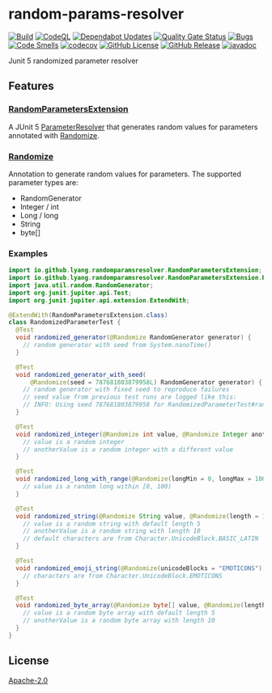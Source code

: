 # random-params-resolver
[![Build](https://github.com/lyang/random-params-resolver/actions/workflows/build.yaml/badge.svg)](https://github.com/lyang/random-params-resolver/actions/workflows/build.yaml)
[![CodeQL](https://github.com/lyang/random-params-resolver/actions/workflows/github-code-scanning/codeql/badge.svg)](https://github.com/lyang/random-params-resolver/actions/workflows/github-code-scanning/codeql)
[![Dependabot Updates](https://github.com/lyang/random-params-resolver/actions/workflows/dependabot/dependabot-updates/badge.svg)](https://github.com/lyang/random-params-resolver/actions/workflows/dependabot/dependabot-updates)
[![Quality Gate Status](https://sonarcloud.io/api/project_badges/measure?project=io.github.lyang%3Arandom-params-resolver&metric=alert_status)](https://sonarcloud.io/summary/new_code?id=io.github.lyang%3Arandom-params-resolver)
[![Bugs](https://sonarcloud.io/api/project_badges/measure?project=io.github.lyang%3Arandom-params-resolver&metric=bugs)](https://sonarcloud.io/summary/new_code?id=io.github.lyang%3Arandom-params-resolver)
[![Code Smells](https://sonarcloud.io/api/project_badges/measure?project=io.github.lyang%3Arandom-params-resolver&metric=code_smells)](https://sonarcloud.io/summary/new_code?id=io.github.lyang%3Arandom-params-resolver)
[![codecov](https://codecov.io/gh/lyang/random-params-resolver/graph/badge.svg?token=YFYM1CYDL3)](https://codecov.io/gh/lyang/random-params-resolver)
[![GitHub License](https://img.shields.io/github/license/lyang/random-params-resolver)](LICENSE)
[![GitHub Release](https://img.shields.io/github/v/release/lyang/random-params-resolver)](https://github.com/lyang/random-params-resolver/releases)
[![javadoc](https://javadoc.io/badge2/io.github.lyang/random-params-resolver/Javadoc.svg)](https://javadoc.io/doc/io.github.lyang/random-params-resolver)

Junit 5 randomized parameter resolver

## Features
### [RandomParametersExtension](https://javadoc.io/doc/io.github.lyang/random-params-resolver/latest/io/github/lyang/randomparamsresolver/RandomParametersExtension.html)
A JUnit 5 [ParameterResolver](https://javadoc.io/doc/org.junit.jupiter/junit-jupiter-api/latest/org/junit/jupiter/api/extension/ParameterResolver.html) that generates random values for parameters annotated with [Randomize](#randomize).

### [Randomize](https://javadoc.io/doc/io.github.lyang/random-params-resolver/latest/io/github/lyang/randomparamsresolver/RandomParametersExtension.Randomize.html)
Annotation to generate random values for parameters. The supported parameter types are:
* RandomGenerator
* Integer / int
* Long / long
* String
* byte[]

### Examples

```java
import io.github.lyang.randomparamsresolver.RandomParametersExtension;
import io.github.lyang.randomparamsresolver.RandomParametersExtension.Randomize;
import java.util.random.RandomGenerator;
import org.junit.jupiter.api.Test;
import org.junit.jupiter.api.extension.ExtendWith;

@ExtendWith(RandomParametersExtension.class)
class RandomizedParameterTest {
  @Test
  void randomized_generator(@Randomize RandomGenerator generator) {
    // random generator with seed from System.nanoTime()
  }

  @Test
  void randomized_generator_with_seed(
      @Randomize(seed = 787681803879958L) RandomGenerator generator) {
    // random generator with fixed seed to reproduce failures
    // seed value from previous test runs are logged like this:
    // INFO: Using seed 787681803879958 for RandomizedParameterTest#randomized_generator#arg0
  }

  @Test
  void randomized_integer(@Randomize int value, @Randomize Integer anotherValue) {
    // value is a random integer
    // anotherValue is a random integer with a different value
  }

  @Test
  void randomized_long_with_range(@Randomize(longMin = 0, longMax = 100) long value) {
    // value is a random long within [0, 100)
  }

  @Test
  void randomized_string(@Randomize String value, @Randomize(length = 10) String anotherValue) {
    // value is a random string with default length 5
    // anotherValue is a random string with length 10
    // default characters are from Character.UnicodeBlock.BASIC_LATIN
  }

  @Test
  void randomized_emoji_string(@Randomize(unicodeBlocks = "EMOTICONS") String value) {
    // characters are from Character.UnicodeBlock.EMOTICONS
  }

  @Test
  void randomized_byte_array(@Randomize byte[] value, @Randomize(length = 10) byte[] anotherValue) {
    // value is a random byte array with default length 5
    // anotherValue is a random byte array with length 10
  }
}

```

## License

[Apache-2.0](LICENSE)
